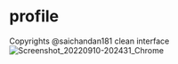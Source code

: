 # profile
Copyrights @saichandan181
clean interface
![Screenshot_20220910-202431_Chrome](https://user-images.githubusercontent.com/103426649/189490879-646d2bf5-fefb-4492-813c-762ee43fd8e9.png)
